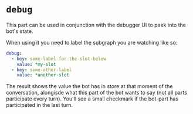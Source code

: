 # `debug`

This part can be used in conjunction with the debugger UI to peek into the bot's state.

When using it you need to label the subgraph you are watching like so:

```yaml
debug:
  - key: some-label-for-the-slot-below
    value: *my-slot
  - key: some-other-label
    value: *another-slot
```

The result shows the value the bot has in store at that moment of the conversation, alongisde what this part of the bot wants to say (not all parts participate every turn). You'll see a small checkmark if the bot-part has participated in the last turn.
